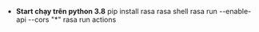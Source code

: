 - **Start chạy trên python 3.8**
pip install rasa
rasa shell
rasa run --enable-api --cors "*"
rasa run actions